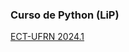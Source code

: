 ### Curso de Python (LiP)
[ECT-UFRN 2024.1](https://profheltonmaia.github.io/python-course/intro.html)
